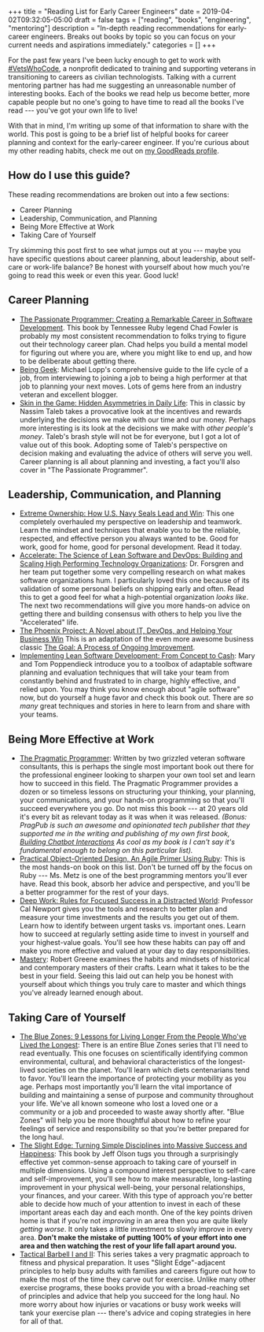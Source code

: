 +++
title = "Reading List for Early Career Engineers"
date = 2019-04-02T09:32:05-05:00
draft = false
tags = ["reading", "books", "engineering", "mentoring"]
description = "In-depth reading recommendations for early-career engineers. Breaks out books by topic so you can focus on your current needs and aspirations immediately."
categories = []
+++

For the past few years I've been lucky enough to get to work with [#VetsWhoCode](https://vetswhocode.io/), a nonprofit dedicated to training and supporting veterans in transitioning to careers as civilian technologists. Talking with a current mentoring partner has had me suggesting an unreasonable number of interesting books. Each of the books we read help us become better, more capable people but no one's going to have time to read all the books I've read --- you've got your own life to live!

With that in mind, I'm writing up some of that information to share with the world. This post is going to be a brief list of helpful books for career planning and context for the early-career engineer. If you're curious about my other reading habits, check me out on [my GoodReads profile](https://www.goodreads.com/author/show/19017816.Daniel_Pritchett).

## How do I use this guide?

These reading recommendations are broken out into a few sections:

* Career Planning
* Leadership, Communication, and Planning
* Being More Effective at Work
* Taking Care of Yourself

Try skimming this post first to see what jumps out at you --- maybe you have specific questions about career planning, about leadership, about self-care or work-life balance? Be honest with yourself about how much you're going to read this week or even this year. Good luck!

## Career Planning

* [The Passionate Programmer: Creating a Remarkable Career in Software Development](https://pragprog.com/book/cfcar2/the-passionate-programmer). This book by Tennessee Ruby legend Chad Fowler is probably my most consistent recommendation to folks trying to figure out their technology career plan. Chad helps you build a mental model for figuring out where you are, where you might like to end up, and how to be deliberate about getting there.
* [Being Geek](http://www.beinggeek.com/): Michael Lopp's comprehensive guide to the life cycle of a job, from interviewing to joining a job to being a high performer at that job to planning your next moves. Lots of gems here from an industry veteran and excellent blogger.
* [Skin in the Game: Hidden Asymmetries in Daily Life](https://smile.amazon.com/Skin-Game-Hidden-Asymmetries-Daily-ebook/dp/B075HYVP7C/ref=tmm_kin_swatch_0?_encoding=UTF8&qid=&sr=&sa-no-redirect=1): This in classic by Nassim Taleb takes a provocative look at the incentives and rewards underlying the decisions we make with our time and our money. Perhaps more interesting is its look at the decisions we make with *other people's money*. Taleb's brash style will not be for everyone, but I got a lot of value out of this book. Adopting some of Taleb's perspective on decision making and evaluating the advice of others will serve you well. Career planning is all about planning and investing, a fact you'll also cover in "The Passionate Programmer".

## Leadership, Communication, and Planning

* [Extreme Ownership: How U.S. Navy Seals Lead and Win](https://smile.amazon.com/Extreme-Ownership-U-S-Navy-SEALs-ebook/dp/B00VE4Y0Z2?sa-no-redirect=1): This one completely overhauled my perspective on leadership and teamwork. Learn the mindset and techniques that enable you to be the reliable, respected, and effective person you always wanted to be. Good for work, good for home, good for personal development. Read it today.
* [Accelerate: The Science of Lean Software and DevOps: Building and Scaling High Performing Technology Organizations](https://smile.amazon.com/Accelerate-Software-Performing-Technology-Organizations/dp/1942788339?sa-no-redirect=1): Dr. Forsgren and her team put together some very compelling research on what makes software organizations hum. I particularly loved this one because of its validation of some personal beliefs on shipping early and often. Read this to get a good feel for what a high-potential organization _looks like_. The next two recommendations will give you more hands-on advice on getting there and building consensus with others to help you live the "Accelerated" life.
* [The Phoenix Project: A Novel about IT, DevOps, and Helping Your Business Win](https://www.amazon.com/Phoenix-Project-DevOps-Helping-Business/dp/0988262592) This is an adaptation of the even more awesome business classic [The Goal: A Process of Ongoing Improvement](https://www.amazon.com/Goal-Process-Ongoing-Improvement/dp/0884271951).
* [Implementing Lean Software Development: From Concept to Cash](https://smile.amazon.com/gp/product/0321437381/ref=dbs_a_def_rwt_bibl_vppi_i1): Mary and Tom Poppendieck introduce you to a toolbox of adaptable software planning and evaluation techniques that will take your team from constantly behind and frustrated to in charge, highly effective, and relied upon. You may think you know enough about "agile software" now, but do yourself a huge favor and check this book out. There are *so many* great techniques and stories in here to learn from and share with your teams.

## Being More Effective at Work

* [The Pragmatic Programmer](https://pragprog.com/book/tpp/the-pragmatic-programmer): Written by two grizzled veteran software consultants, this is perhaps the single most important book out there for the professional engineer looking to sharpen your own tool set and learn how to succeed in this field. The Pragmatic Programmer provides a dozen or so timeless lessons on structuring your thinking, your planning, your communications, and your hands-on programming so that you'll succeed everywhere you go. Do not miss this book --- at 20 years old it's every bit as relevant today as it was when it was released. _(Bonus: PragPub is such an awesome and opinionated tech publisher that they supported me in the writing and publishing of my own first book, [Building Chatbot Interactions](https://pragprog.com/book/dpchat/build-chatbot-interactions) As cool as my book is I can't say it's fundamental enough to belong on this particular list)._
* [Practical Object-Oriented Design, An Agile Primer Using Ruby](https://www.poodr.com/): This is the most hands-on book on this list. Don't be turned off by the focus on Ruby --- Ms. Metz is one of the best programming mentors you'll ever have. Read this book, absorb her advice and perspective, and you'll be a better programmer for the rest of your days.
* [Deep Work: Rules for Focused Success in a Distracted World](https://smile.amazon.com/dp/B00X47ZVXM/ref=dp-kindle-redirect?_encoding=UTF8&btkr=1): Professor Cal Newport gives you the tools and research to better plan and measure your time investments and the results you get out of them. Learn how to identify between urgent tasks vs. important ones. Learn how to succeed at regularly setting aside time to invest in yourself and your highest-value goals.  You'll see how these habits can pay off and make you more effective and valued at your day to day responsibilities.
* [Mastery](https://smile.amazon.com/dp/B007V65PBK/ref=dp-kindle-redirect?_encoding=UTF8&btkr=1): Robert Greene examines the habits and mindsets of historical and contemporary masters of their crafts. Learn what it takes to be the best in your field. Seeing this laid out can help you be honest with yourself about which things you truly care to master and which things you've already learned enough about.

## Taking Care of Yourself

* [The Blue Zones: 9 Lessons for Living Longer From the People Who've Lived the Longest](https://smile.amazon.com/Blue-Zones-Second-Lessons-Longest-ebook/dp/B007WL6D60/ref=sr_1_1?keywords=blue+zones&qid=1554218409&s=digital-text&sr=1-1): There is an entire Blue Zones series that I'll need to read eventually. This one focuses on scientifically identifying common environmental, cultural, and behavioral characteristics of the longest-lived societies on the planet. You'll learn which diets centenarians tend to favor. You'll learn the importance of protecting your mobility as you age. Perhaps most importantly you'll learn the vital importance of building and maintaining a sense of purpose and community throughout your life. We've all known someone who lost a loved one or a community or a job and proceeded to waste away shortly after. "Blue Zones" will help you be more thoughtful about how to refine your feelings of service and responsibility so that you're better prepared for the long haul.
* [The Slight Edge: Turning Simple Disciplines into Massive Success and Happiness](https://smile.amazon.com/dp/B07G2D82DM/ref=dp-kindle-redirect?_encoding=UTF8&btkr=1): This book by Jeff Olson tugs you through a surprisingly effective yet common-sense approach to taking care of yourself in multiple dimensions. Using a compound interest perspective to self-care and self-improvement, you'll see how to make measurable, long-lasting improvement in your physical well-being, your personal relationships, your finances, and your career. With this type of approach you're better able to decide how much of your attention to invest in each of these important areas each day and each month. One of the key points driven home is that if you're not *improving* in an area then you are quite likely *getting worse*. It only takes a little investment to slowly improve in every area. __Don't make the mistake of putting 100% of your effort into one area and then watching the rest of your life fall apart around you.__
* [Tactical Barbell I and II](http://www.tacticalbarbell.com/store/): This series takes a very pragmatic approach to fitness and physical preparation. It uses "Slight Edge"-adjacent principles to help busy adults with families and careers figure out how to make the most of the time they carve out for exercise. Unlike many other exercise programs, these books provide you with a broad-reaching set of principles and advice that help you succeed for the long haul. No more worry about how injuries or vacations or busy work weeks will tank your exercise plan --- there's advice and coping strategies in here for all of that.
